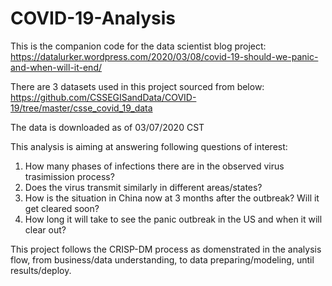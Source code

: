 # COVID-19-Analysis

This is the companion code for the data scientist blog project:
https://datalurker.wordpress.com/2020/03/08/covid-19-should-we-panic-and-when-will-it-end/

There are 3 datasets used in this project sourced from below:
https://github.com/CSSEGISandData/COVID-19/tree/master/csse_covid_19_data

The data is downloaded as of 03/07/2020 CST

This analysis is aiming at answering following questions of interest:

1. How many phases of infections there are in the observed virus trasimission process? 
2. Does the virus transmit similarly in different areas/states?
3. How is the situation in China now at 3 months after the outbreak? Will it get cleared soon?  
4. How long it will take to see the panic outbreak in the US and when it will clear out?

This project follows the CRISP-DM process as domenstrated in the analysis flow, from business/data understanding, to data preparing/modeling, until results/deploy. 
